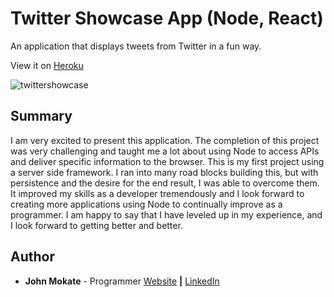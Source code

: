 # Twitter Showcase App (Node, React)

An application that displays tweets from Twitter in a fun way.

View it on [Heroku](https://damp-shore-56369.herokuapp.com/)

![twittershowcase](https://user-images.githubusercontent.com/29006517/77257950-7635c500-6c45-11ea-9eb1-967369428e59.png)

## Summary

I am very excited to present this application. The completion of this project was very challenging and taught me a lot about using Node to access APIs and deliver specific information to the browser. This is my first project using a server side framework. I ran into many road blocks building this, but with persistence and the desire for the end result, I was able to overcome them. It improved my skills as a developer tremendously and I look forward to creating more applications using Node to continually improve as a programmer. I am happy to say that I have leveled up in my experience, and I look forward to getting better and better.

## Author

- **John Mokate** - Programmer [Website](https://mokate.tumblr.com) **|** [LinkedIn](https://www.linkedin.com/in/mokate/)
